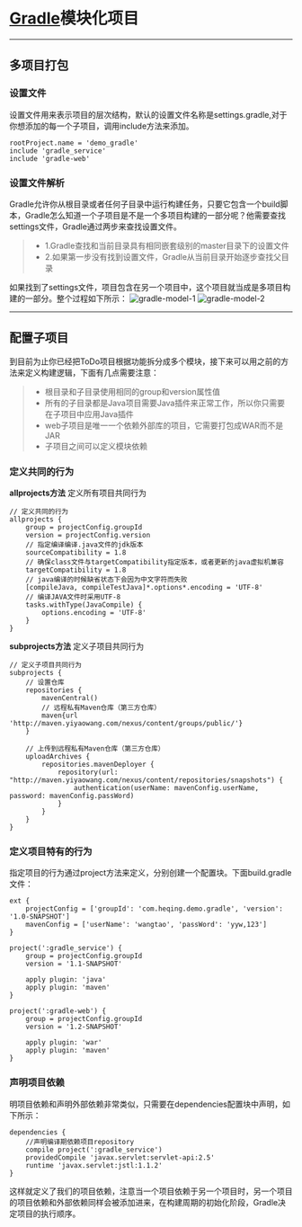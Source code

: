 # [Gradle](https://docs.gradle.org/current/userguide/userguide.html)模块化项目

------
## **多项目打包**

### 设置文件
设置文件用来表示项目的层次结构，默认的设置文件名称是settings.gradle,对于你想添加的每一个子项目，调用include方法来添加。
```
rootProject.name = 'demo_gradle'
include 'gradle_service'
include 'gradle-web'
```

### 设置文件解析
Gradle允许你从根目录或者任何子目录中运行构建任务，只要它包含一个build脚本，Gradle怎么知道一个子项目是不是一个多项目构建的一部分呢？他需要查找settings文件，Gradle通过两步来查找设置文件。
> * 1.Gradle查找和当前目录具有相同嵌套级别的master目录下的设置文件
> * 2.如果第一步没有找到设置文件，Gradle从当前目录开始逐步查找父目录

如果找到了settings文件，项目包含在另一个项目中，这个项目就当成是多项目构建的一部分。整个过程如下所示：
![gradle-model-1](https://wiki.jikexueyuan.com/project/gradleIn-action/images/dag41.png)
![gradle-model-2](https://wiki.jikexueyuan.com/project/gradleIn-action/images/dag42.png)

----
## **配置子项目**

到目前为止你已经把ToDo项目根据功能拆分成多个模块，接下来可以用之前的方法来定义构建逻辑，下面有几点需要注意：
>* 根目录和子目录使用相同的group和version属性值
>* 所有的子目录都是Java项目需要Java插件来正常工作，所以你只需要在子项目中应用Java插件
>* web子项目是唯一一个依赖外部库的项目，它需要打包成WAR而不是JAR
>* 子项目之间可以定义模块依赖

### 定义共同的行为
**allprojects方法** 定义所有项目共同行为
```
// 定义共同的行为
allprojects {
    group = projectConfig.groupId
    version = projectConfig.version
    // 指定编译编译.java文件的jdk版本
    sourceCompatibility = 1.8
    // 确保class文件与targetCompatibility指定版本，或者更新的java虚拟机兼容
    targetCompatibility = 1.8
    // java编译的时候缺省状态下会因为中文字符而失败
    [compileJava, compileTestJava]*.options*.encoding = 'UTF-8'
    // 编译JAVA文件时采用UTF-8
    tasks.withType(JavaCompile) {
        options.encoding = 'UTF-8'
    }
}
```
**subprojects方法** 定义子项目共同行为
```
// 定义子项目共同行为
subprojects {
    // 设置仓库
    repositories {
        mavenCentral()
        // 远程私有Maven仓库（第三方仓库）
        maven{url 'http://maven.yiyaowang.com/nexus/content/groups/public/'}
    }

    // 上传到远程私有Maven仓库（第三方仓库）
    uploadArchives {
        repositories.mavenDeployer {
            repository(url: "http://maven.yiyaowang.com/nexus/content/repositories/snapshots") {
                authentication(userName: mavenConfig.userName, password: mavenConfig.passWord)
            }
        }
    }
}
```

### 定义项目特有的行为
指定项目的行为通过project方法来定义，分别创建一个配置块。下面build.gradle文件：
```
ext {
    projectConfig = ['groupId': 'com.heqing.demo.gradle', 'version': '1.0-SNAPSHOT']
    mavenConfig = ['userName': 'wangtao', 'passWord': 'yyw,123']
}

project(':gradle_service') {
    group = projectConfig.groupId
    version = '1.1-SNAPSHOT'

    apply plugin: 'java'
    apply plugin: 'maven'
}

project(':gradle-web') {
    group = projectConfig.groupId
    version = '1.2-SNAPSHOT'
    
    apply plugin: 'war'
    apply plugin: 'maven'
}
```

### 声明项目依赖
明项目依赖和声明外部依赖非常类似，只需要在dependencies配置块中声明，如下所示：
```
dependencies {
    //声明编译期依赖项目repository
    compile project(':gradle_service')
    providedCompile 'javax.servlet:servlet-api:2.5'
    runtime 'javax.servlet:jstl:1.1.2'
}
```
这样就定义了我们的项目依赖，注意当一个项目依赖于另一个项目时，另一个项目的项目依赖和外部依赖同样会被添加进来，在构建周期的初始化阶段，Gradle决定项目的执行顺序。